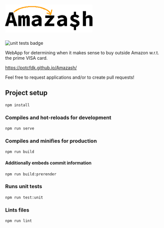 ![Amazash](https://raw.githubusercontent.com/PotcFdk/Amazash/master/src/images/amazash.gif)
=====
![unit tests badge](https://github.com/PotcFdk/Amazash/workflows/Unit%20Tests/badge.svg)

WebApp for determining when it makes sense to buy outside Amazon w.r.t. the prime VISA card.

https://potcfdk.github.io/Amazash/

Feel free to request applications and/or to create pull requests!

## Project setup
```
npm install
```

### Compiles and hot-reloads for development
```
npm run serve
```

### Compiles and minifies for production
```
npm run build
```
#### Additionally embeds commit information
```
npm run build:prerender
```

### Runs unit tests
```
npm run test:unit
```

### Lints files
```
npm run lint
```
